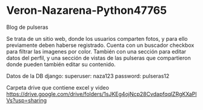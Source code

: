 # Veron-Nazarena-Python47765
Blog de pulseras

Se trata de un sitio web, donde los usuarios comparten fotos, y para ello previamente deben haberse registrado. 
Cuenta con un buscador checkbox para filtrar las imagenes por color. También con una sección para editar datos del perfil, y una sección de vistas de las pulseras que compartieron donde pueden también editar su contenido.

Datos de la DB django: 
superuser: naza123
password: pulseras12

Carpeta drive que contiene excel y video
https://drive.google.com/drive/folders/1sJKEg4ojNcp28CvdapfqqlZRgKXaPlVs?usp=sharing

